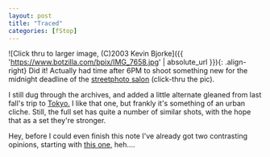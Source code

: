 ```yaml
---
layout: post
title: "Traced"
categories: [fStop]
---
```



![Click thru to larger image, (C)2003 Kevin Bjorke]({{ 'https://www.botzilla.com/bpix/IMG_7658.jpg' | absolute_url }}){: .align-right}
Did it! Actually had time after 6PM to shoot something new for the midnight deadline of the <a href="http://www.genec.com/federico/salon/urlist.php?secth=32">streetphoto salon</a> (click-thru the pic).

I still dug through the archives, and added a little alternate gleaned from last fall's trip to <a href="/photo/T2002/">Tokyo.</a> I like that one, but frankly it's something of an urban cliche. Still, the full set has quite a number of similar shots, with the hope that as a set they're stronger.

<!--more-->
Hey, before I could even finish this note I've already got two contrasting opinions, starting with <a href="http://topica.com/lists/streetphoto/read/message.html?mid=907366661&sort=d&start=34043">this one,</a> heh....

